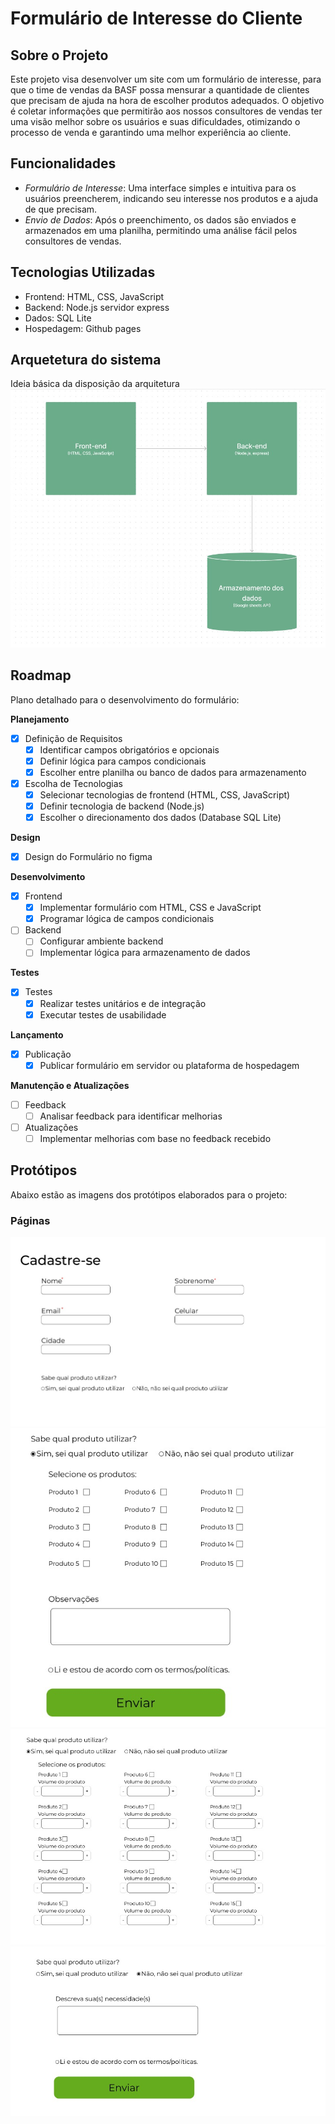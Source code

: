 # Formulário de Interesse do Cliente

## Sobre o Projeto

Este projeto visa desenvolver um site com um formulário de interesse, para que o time de vendas da BASF possa mensurar a quantidade de clientes que precisam de ajuda na hora de escolher produtos adequados. O objetivo é coletar informações que permitirão aos nossos consultores de vendas ter uma visão melhor sobre os usuários e suas dificuldades, otimizando o processo de venda e garantindo uma melhor experiência ao cliente.

## Funcionalidades

- *Formulário de Interesse*: Uma interface simples e intuitiva para os usuários preencherem, indicando seu interesse nos produtos e a ajuda de que precisam.
- *Envio de Dados*: Após o preenchimento, os dados são enviados e armazenados em uma planilha, permitindo uma análise fácil pelos consultores de vendas.

## Tecnologias Utilizadas

- Frontend: HTML, CSS, JavaScript
- Backend: Node.js servidor express
- Dados: SQL Lite
- Hospedagem: Github pages

## Arquetetura do sistema
Ideia básica da disposição da arquitetura
![Página do Formulário de Interesse](assets/SistemaArq.jpeg)


## Roadmap

Plano detalhado para o desenvolvimento do formulário:

**Planejamento**
- [x] Definição de Requisitos
  - [x] Identificar campos obrigatórios e opcionais
  - [x] Definir lógica para campos condicionais
  - [x] Escolher entre planilha ou banco de dados para armazenamento

- [x] Escolha de Tecnologias
  - [x] Selecionar tecnologias de frontend (HTML, CSS, JavaScript)
  - [x] Definir tecnologia de backend (Node.js)
  - [x] Escolher o direcionamento dos dados (Database SQL Lite)

**Design**
- [x] Design do Formulário no figma

**Desenvolvimento**
- [x] Frontend
  - [x] Implementar formulário com HTML, CSS e JavaScript
  - [x] Programar lógica de campos condicionais
- [ ] Backend
  - [ ] Configurar ambiente backend
  - [ ] Implementar lógica para armazenamento de dados

**Testes**
- [x] Testes
  - [x] Realizar testes unitários e de integração
  - [x] Executar testes de usabilidade

**Lançamento**
- [x] Publicação
  - [x] Publicar formulário em servidor ou plataforma de hospedagem

**Manutenção e Atualizações**
- [ ] Feedback
  - [ ] Analisar feedback para identificar melhorias
- [ ] Atualizações
  - [ ] Implementar melhorias com base no feedback recebido

## Protótipos

Abaixo estão as imagens dos protótipos elaborados para o projeto:

### Páginas

![Página do Formulário de Interesse](assets/prot1.jpeg)
![Página do Formulário de Interesse](assets/prot2.jpeg)
![Página do Formulário de Interesse](assets/prot3.jpeg)
![Página do Formulário de Interesse](assets/design4.jpeg)

